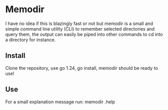 # Memodir

I have no idea if this is blazingly fast or not but
memodir is a small and simple command line utility (CLI)
to remember selected directories and query them,
the output can easily be piped into other commands to
cd into a directory for instance.

## Install

Clone the repository, use go 1.24, go install, memodir should
be ready to use!

## Use

For a small explanation message run: memodir .help

